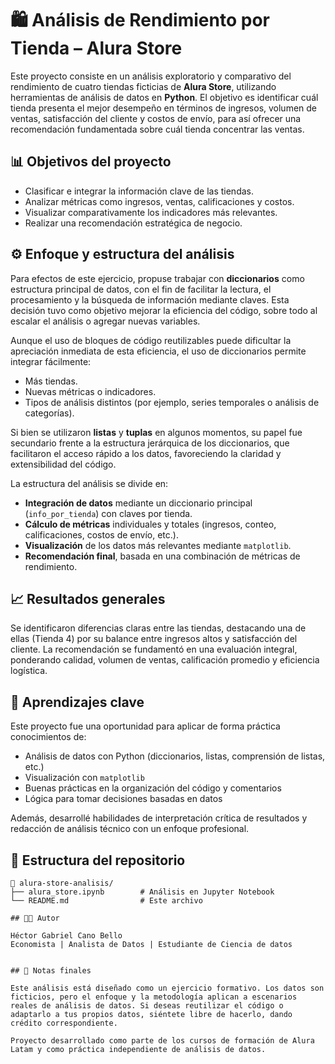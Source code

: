 # 🛍️ Análisis de Rendimiento por Tienda – Alura Store

Este proyecto consiste en un análisis exploratorio y comparativo del rendimiento de cuatro tiendas ficticias de **Alura Store**, utilizando herramientas de análisis de datos en **Python**. El objetivo es identificar cuál tienda presenta el mejor desempeño en términos de ingresos, volumen de ventas, satisfacción del cliente y costos de envío, para así ofrecer una recomendación fundamentada sobre cuál tienda concentrar las ventas.

## 📊 Objetivos del proyecto

- Clasificar e integrar la información clave de las tiendas.
- Analizar métricas como ingresos, ventas, calificaciones y costos.
- Visualizar comparativamente los indicadores más relevantes.
- Realizar una recomendación estratégica de negocio.

## ⚙️ Enfoque y estructura del análisis

Para efectos de este ejercicio, propuse trabajar con **diccionarios** como estructura principal de datos, con el fin de facilitar la lectura, el procesamiento y la búsqueda de información mediante claves. Esta decisión tuvo como objetivo mejorar la eficiencia del código, sobre todo al escalar el análisis o agregar nuevas variables.

Aunque el uso de bloques de código reutilizables puede dificultar la apreciación inmediata de esta eficiencia, el uso de diccionarios permite integrar fácilmente:

- Más tiendas.
- Nuevas métricas o indicadores.
- Tipos de análisis distintos (por ejemplo, series temporales o análisis de categorías).

Si bien se utilizaron **listas** y **tuplas** en algunos momentos, su papel fue secundario frente a la estructura jerárquica de los diccionarios, que facilitaron el acceso rápido a los datos, favoreciendo la claridad y extensibilidad del código.

La estructura del análisis se divide en:

- **Integración de datos** mediante un diccionario principal (`info_por_tienda`) con claves por tienda.
- **Cálculo de métricas** individuales y totales (ingresos, conteo, calificaciones, costos de envío, etc.).
- **Visualización** de los datos más relevantes mediante `matplotlib`.
- **Recomendación final**, basada en una combinación de métricas de rendimiento.

## 📈 Resultados generales

Se identificaron diferencias claras entre las tiendas, destacando una de ellas (Tienda 4) por su balance entre ingresos altos y satisfacción del cliente. La recomendación se fundamentó en una evaluación integral, ponderando calidad, volumen de ventas, calificación promedio y eficiencia logística.

## 🧠 Aprendizajes clave

Este proyecto fue una oportunidad para aplicar de forma práctica conocimientos de:

- Análisis de datos con Python (diccionarios, listas, comprensión de listas, etc.)
- Visualización con `matplotlib`
- Buenas prácticas en la organización del código y comentarios
- Lógica para tomar decisiones basadas en datos

Además, desarrollé habilidades de interpretación crítica de resultados y redacción de análisis técnico con un enfoque profesional.

## 📂 Estructura del repositorio

```text
📁 alura-store-analisis/
├── alura_store.ipynb        # Análisis en Jupyter Notebook
└── README.md                # Este archivo

## 🧑‍💻 Autor

Héctor Gabriel Cano Bello
Economista | Analista de Datos | Estudiante de Ciencia de datos


## 📌 Notas finales

Este análisis está diseñado como un ejercicio formativo. Los datos son ficticios, pero el enfoque y la metodología aplican a escenarios reales de análisis de datos. Si deseas reutilizar el código o adaptarlo a tus propios datos, siéntete libre de hacerlo, dando crédito correspondiente.

Proyecto desarrollado como parte de los cursos de formación de Alura Latam y como práctica independiente de análisis de datos.
